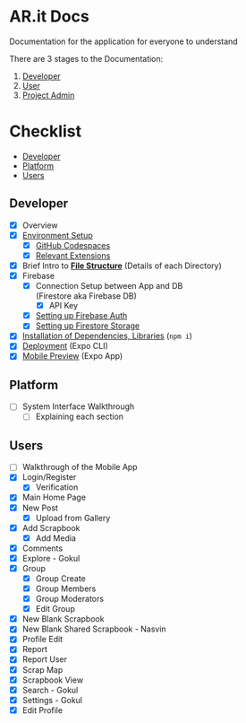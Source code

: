 <!-- omit from toc -->
# AR.it Docs
Documentation for the application for everyone to understand

There are 3 stages to the Documentation:

1. [Developer](./developer/)
2. [User](./user/)
3. [Project Admin](./project-admin)

<!-- omit from toc -->
# Checklist

- [Developer](#developer)
- [Platform](#platform)
- [Users](#users)

## Developer
- [x] Overview
- [x] [Environment Setup](./developer/README.md#environment-setup)
  - [x] [GitHub Codespaces](./developer/README.md#github-codespaces)
  - [x] [Relevant Extensions](./developer/README.md#relevant-extensions)
- [x] Brief Intro to [**File Structure**](./developer/file-structure.md) (Details of each Directory)
- [x] Firebase
  - [x] Connection Setup between App and DB<br>(Firestore aka Firebase DB)
    - [x] API Key
  - [x] [Setting up Firebase Auth](./developer/firebase-setup.md#setting-up-firebase-auth)
  - [x] [Setting up Firestore Storage](./developer/firebase-setup.md#firestore-database-setup)
- [x] [Installation of Dependencies, Libraries](./developer/install-dependencies.md) (`npm i`)
- [x] [Deployment](./developer/app-deployment.md) (Expo CLI)
- [x] [Mobile Preview](./developer/mobile-preview.md) (Expo App)

## Platform
- [ ] System Interface Walkthrough
  - [ ] Explaining each section
## Users
- [ ] Walkthrough of the Mobile App
- [x] Login/Register
  - [x] Verification
- [x] Main Home Page
- [x] New Post
  - [x] Upload from Gallery
- [x] Add Scrapbook
  - [x] Add Media
- [x] Comments
- [x] Explore - Gokul
- [x] Group
  - [x] Group Create
  - [x] Group Members
  - [x] Group Moderators
  - [x] Edit Group
- [x] New Blank Scrapbook
- [x] New Blank Shared Scrapbook - Nasvin
- [x] Profile Edit
- [x] Report
- [x] Report User
- [x] Scrap Map
- [x] Scrapbook View
- [x] Search - Gokul
- [x] Settings - Gokul
- [x] Edit Profile
